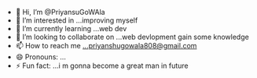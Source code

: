 - 👋 Hi, I’m @PriyansuGoWAla
- 👀 I’m interested in ...improving myself
- 🌱 I’m currently learning ...web dev
- 💞️ I’m looking to collaborate on ...web devlopment gain some knowledge
- 📫 How to reach me ...priyanshugowala808@gmail.com
- 😄 Pronouns: ...
- ⚡ Fun fact: ...i m gonna become a great man in future 


